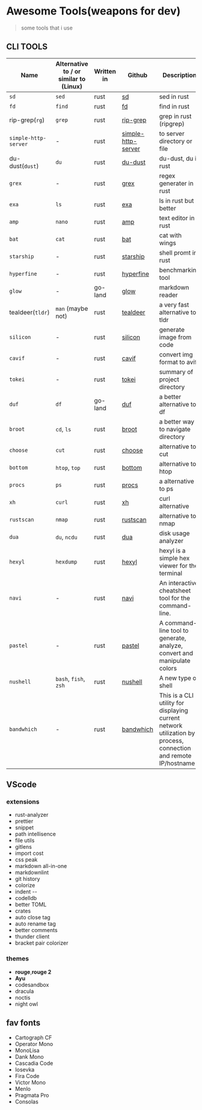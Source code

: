 # Awesome Tools(weapons for dev)

> some tools that i use

## CLI TOOLS

| Name                 | Alternative to / or similar to (Linux) | Written in | Github                                                               | Description                                                                                                    |
| -------------------- | -------------------------------------- | ---------- | -------------------------------------------------------------------- | -------------------------------------------------------------------------------------------------------------- |
| `sd`                 | `sed`                                  | rust       | [sd](https://github.com/chmln/sd)                                    | sed in rust                                                                                                    |
| `fd`                 | `find`                                 | rust       | [fd](https://github.com/sharkdp/fd)                                  | find in rust                                                                                                   |
| rip-grep(`rg`)       | `grep`                                 | rust       | [rip-grep](https://github.com/BurntSushi/ripgrep)                    | grep in rust (ripgrep)                                                                                         |
| `simple-http-server` | -                                      | rust       | [simple-http-server](https://github.com/TheWaWaR/simple-http-server) | to server directory or file                                                                                    |
| du-dust(`dust`)      | `du`                                   | rust       | [du-dust](https://github.com/bootandy/dust)                          | du-dust, du in rust                                                                                            |
| `grex`               | -                                      | rust       | [grex](https://github.com/pemistahl/grex)                            | regex generater in rust                                                                                        |
| `exa`                | `ls`                                   | rust       | [exa](https://github.com/ogham/exa)                                  | ls in rust but better                                                                                          |
| `amp`                | `nano`                                 | rust       | [amp](https://github.com/jmacdonald/amp)                             | text editor in rust                                                                                            |
| `bat`                | `cat`                                  | rust       | [bat](https://github.com/sharkdp/bat)                                | cat with wings                                                                                                 |
| `starship`           | -                                      | rust       | [starship](https://github.com/starship/starship)                     | shell promt in rust                                                                                            |
| `hyperfine`          | -                                      | rust       | [hyperfine](https://github.com/sharkdp/hyperfine)                    | benchmarking tool                                                                                              |
| `glow`               | -                                      | go-land    | [glow](https://github.com/charmbracelet/glow)                        | markdown reader                                                                                                |
| tealdeer(`tldr`)     | `man` (maybe not)                      | rust       | [tealdeer](https://github.com/dbrgn/tealdeer)                        | a very fast alternative to tldr                                                                                |
| `silicon`            | -                                      | rust       | [silicon](https://github.com/Aloxaf/silicon)                         | generate image from code                                                                                       |
| `cavif`              | -                                      | rust       | [cavif](https://github.com/kornelski/cavif-rs)                       | convert img format to avif                                                                                     |
| `tokei`              | -                                      | rust       | [tokei](https://github.com/XAMPPRocky/tokei)                         | summary of project directory                                                                                   |
| `duf`                | `df`                                   | go-land    | [duf](https://github.com/muesli/duf)                                 | a better alternative to df                                                                                     |
| `broot`              | `cd`, `ls`                             | rust       | [broot](https://github.com/Canop/broot)                              | a better way to navigate directory                                                                             |
| `choose`             | `cut`                                  | rust       | [choose](https://github.com/theryangeary/choose)                     | alternative to cut                                                                                             |
| `bottom`             | `htop`, `top`                          | rust       | [bottom](https://github.com/clementtsang/bottom)                     | alternative to htop                                                                                            |
| `procs`              | `ps`                                   | rust       | [procs](https://github.com/dalance/procs)                            | a alternative to ps                                                                                            |
| `xh`                 | `curl`                                 | rust       | [xh](https://github.com/ducaale/xh)                                  | curl alternative                                                                                               |
| `rustscan`           | `nmap`                                 | rust       | [rustscan](https://github.com/RustScan/RustScan)                     | alternative to nmap                                                                                            |
| `dua`                | `du`, `ncdu`                           | rust       | [dua](https://github.com/muesli/duf)                                 | disk usage analyzer                                                                                            |
| `hexyl`              | `hexdump`                              | rust       | [hexyl](https://github.com/sharkdp/hexyl)                            | hexyl is a simple hex viewer for the terminal                                                                  |
| `navi`               | -                                      | rust       | [navi](https://github.com/denisidoro/navi)                           | An interactive cheatsheet tool for the command-line.                                                           |
| `pastel`             | -                                      | rust       | [pastel](https://github.com/sharkdp/pastel)                          | A command-line tool to generate, analyze, convert and manipulate colors                                        |
| `nushell`            | `bash`, `fish`, `zsh`                  | rust       | [nushell](https://github.com/nushell/nushell)                        | A new type of shell                                                                                            |
| `bandwhich`          | -                                      | rust       | [bandwhich](https://github.com/imsnif/bandwhich)                     | This is a CLI utility for displaying current network utilization by process, connection and remote IP/hostname |

## VScode

### extensions

- rust-analyzer
- prettier
- snippet
- path intellisence
- file utils
- gitlens
- import cost
- css peak
- markdown all-in-one
- markdownlint
- git history
- colorize
- indent --
- codelldb
- better TOML
- crates
- auto close tag
- auto rename tag
- better comments
- thunder client
- bracket pair colorizer

### themes

- **rouge**,**rouge 2**
- **Ayu**
- codesandbox
- dracula
- noctis
- night owl

## fav fonts

- Cartograph CF
- Operator Mono
- MonoLisa
- Dank Mono
- Cascadia Code
- Iosevka
- Fira Code
- Victor Mono
- Menlo
- Pragmata Pro
- Consolas
